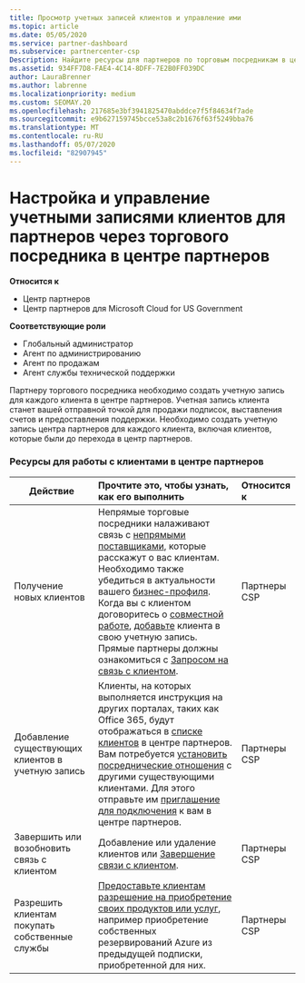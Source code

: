 ```yaml
---
title: Просмотр учетных записей клиентов и управление ими
ms.topic: article
ms.date: 05/05/2020
ms.service: partner-dashboard
ms.subservice: partnercenter-csp
Description: Найдите ресурсы для партнеров по торговым посредникам в центре партнеров. Сюда входит создание учетных записей клиентов до продажи подписок, выставления счетов или поддержки предложений.
ms.assetid: 934FF7D8-FAE4-4C14-8DFF-7E2B0FF039DC
author: LauraBrenner
ms.author: labrenne
ms.localizationpriority: medium
ms.custom: SEOMAY.20
ms.openlocfilehash: 217685e3bf3941825470abddce7f5f84634f7ade
ms.sourcegitcommit: e9b627159745bcce53a8c2b1676f63f5249bba76
ms.translationtype: MT
ms.contentlocale: ru-RU
ms.lasthandoff: 05/07/2020
ms.locfileid: "82907945"
---
```

# <a name="customer-account-setup-and-management-for-reseller-partners-in-partner-center"></a>Настройка и управление учетными записями клиентов для партнеров через торгового посредника в центре партнеров

**Относится к**

-  Центр партнеров
-  Центр партнеров для Microsoft Cloud for US Government

**Соответствующие роли**

- Глобальный администратор
- Агент по администрированию
- Агент по продажам
- Агент службы технической поддержки

Партнеру торгового посредника необходимо создать учетную запись для каждого клиента в центре партнеров. Учетная запись клиента станет вашей отправной точкой для продажи подписок, выставления счетов и предоставления поддержки. Необходимо создать учетную запись центра партнеров для каждого клиента, включая клиентов, которые были до перехода в центр партнеров.

### <a name="resources-for-working-with-your-customers-on-the-partner-center"></a>Ресурсы для работы с клиентами в центре партнеров

|**Действие**   |**Прочтите это, чтобы узнать, как его выполнить**   |**Относится к**|
|-----------------|:----------------------------|:--------------|
|Получение новых клиентов|Непрямые торговые посредники налаживают связь с [непрямыми поставщиками](indirect-reseller-tasks-in-partner-center.md), которые расскажут о вас клиентам. Необходимо также убедиться в актуальности вашего [бизнес-профиля](create-a-marketing-profile.md). Когда вы с клиентом договоритесь о [совместной работе](responding-to-referrals.md), [добавьте](add-a-new-customer.md) клиента в свою учетную запись. Прямые партнеры должны ознакомиться с [Запросом на связь с клиентом](request-a-relationship-with-a-customer.md).|Партнеры CSP|
|Добавление существующих клиентов в учетную запись   | Клиенты, на которых выполняется инструкция на других порталах, таких как Office 365, будут отображаться в [списке клиентов](see-your-customer-list.md) в центре партнеров. Вам потребуется [установить посреднические отношения](indirect-reseller-tasks-in-partner-center.md) с другими существующими клиентами. Для этого отправьте им [приглашение для подключения](responding-to-referrals.md) к вам в центре партнеров.   | Партнеры CSP   |
|Завершить или возобновить связь с клиентом   | Добавление или удаление клиентов или [Завершение связи с клиентом](remove-a-relationship.md).  |   Партнеры CSP |
|Разрешить клиентам покупать собственные службы   | [Предоставьте клиентам разрешение на приобретение своих продуктов или услуг](give-customers-permission.md), например приобретение собственных резервирований Azure из предыдущей подписки, приобретенной для них.  | Партнеры CSP |